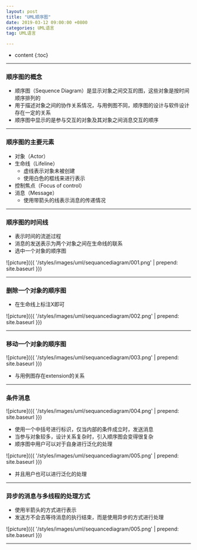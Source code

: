 ```yaml
---
layout: post
title: "UML顺序图"
date: 2019-03-12 09:00:00 +0800
categories: UML语言
tag: UML语言

---
```

* content
{:toc}
---

<!-- more -->

### 顺序图的概念
- 顺序图（Sequence Diagram）是显示对象之间交互的图，这些对象是按时间顺序排列的
- 用于描述对象之间的协作关系情况，与用例图不同，顺序图的设计与软件设计存在一定的关系
- 顺序图中显示的是参与交互的对象及其对象之间消息交互的顺序

---

### 顺序图的主要元素

- 对象（Actor）
- 生命线（Lifeline）
	- 虚线表示对象未被创建
	- 使用白色的框线来进行表示
- 控制焦点（Focus of control）
- 消息（Message）
    - 使用带箭头的线表示消息的传递情况

---

### 顺序图的时间线
- 表示时间的流逝过程
- 消息的发送表示为两个对象之间在生命线的联系
- 选中一个对象的顺序图

![picture]({{ '/styles/images/uml/sequancediagram/001.png' | prepend: site.baseurl }})

---

### 删除一个对象的顺序图
- 在生命线上标注X即可

![picture]({{ '/styles/images/uml/sequancediagram/002.png' | prepend: site.baseurl }})

---

### 移动一个对象的顺序图

![picture]({{ '/styles/images/uml/sequancediagram/003.png' | prepend: site.baseurl }})
- 与用例图存在extension的关系

---

### 条件消息

![picture]({{ '/styles/images/uml/sequancediagram/004.png' | prepend: site.baseurl }})

- 使用一个中括号进行标识，仅当内部的条件成立时，发送消息
- 当参与对象较多，设计关系复杂时，引入顺序图会变得很复杂
- 顺序图中用户可以对于自身进行泛化的处理

![picture]({{ '/styles/images/uml/sequancediagram/005.png' | prepend: site.baseurl }})

- 并且用户也可以进行泛化的处理

---

### 异步的消息与多线程的处理方式
- 使用半箭头的方式进行表示
- 发送方不会去等待消息的执行结束，而是使用异步的方式进行处理

![picture]({{ '/styles/images/uml/sequancediagram/005.png' | prepend: site.baseurl }})

---
